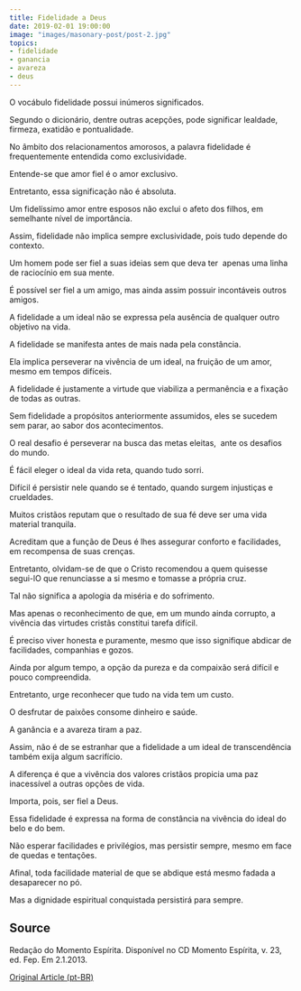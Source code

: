 ```yaml
---
title: Fidelidade a Deus
date: 2019-02-01 19:00:00
image: "images/masonary-post/post-2.jpg"
topics: 
- fidelidade
- ganancia
- avareza
- deus
---
```



O vocábulo fidelidade possui inúmeros significados.

Segundo o dicionário, dentre outras acepções, pode significar lealdade,
firmeza, exatidão e pontualidade.

No âmbito dos relacionamentos amorosos, a palavra fidelidade é frequentemente
entendida como exclusividade.

Entende-se que amor fiel é o amor exclusivo.

Entretanto, essa significação não é absoluta.

Um fidelíssimo amor entre esposos não exclui o afeto dos filhos, em semelhante
nível de importância.

Assim, fidelidade não implica sempre exclusividade, pois tudo depende do
contexto.

Um homem pode ser fiel a suas ideias sem que deva ter  apenas uma linha de
raciocínio em sua mente.

É possível ser fiel a um amigo, mas ainda assim possuir incontáveis outros
amigos.

A fidelidade a um ideal não se expressa pela ausência de qualquer outro
objetivo na vida.

A fidelidade se manifesta antes de mais nada pela constância.

Ela implica perseverar na vivência de um ideal, na fruição de um amor, mesmo em
tempos difíceis.

A fidelidade é justamente a virtude que viabiliza a permanência e a fixação de
todas as outras.

Sem fidelidade a propósitos anteriormente assumidos, eles se sucedem sem parar,
ao sabor dos acontecimentos.

O real desafio é perseverar na busca das metas eleitas,  ante os desafios do
mundo.

É fácil eleger o ideal da vida reta, quando tudo sorri.

Difícil é persistir nele quando se é tentado, quando surgem injustiças e
crueldades.

Muitos cristãos reputam que o resultado de sua fé deve ser uma vida material
tranquila.

Acreditam que a função de Deus é lhes assegurar conforto e facilidades, em
recompensa de suas crenças.

Entretanto, olvidam-se de que o Cristo recomendou a quem quisesse segui-lO que
renunciasse a si mesmo e tomasse a própria cruz.

Tal não significa a apologia da miséria e do sofrimento.

Mas apenas o reconhecimento de que, em um mundo ainda corrupto, a vivência das
virtudes cristãs constitui tarefa difícil.

É preciso viver honesta e puramente, mesmo que isso signifique abdicar de
facilidades, companhias e gozos.

Ainda por algum tempo, a opção da pureza e da compaixão será difícil e pouco
compreendida.

Entretanto, urge reconhecer que tudo na vida tem um custo.

O desfrutar de paixões consome dinheiro e saúde.

A ganância e a avareza tiram a paz.

Assim, não é de se estranhar que a fidelidade a um ideal de transcendência
também exija algum sacrifício.

A diferença é que a vivência dos valores cristãos propicia uma paz inacessível
a outras opções de vida.

Importa, pois, ser fiel a Deus.

Essa fidelidade é expressa na forma de constância na vivência do ideal do belo
e do bem.

Não esperar facilidades e privilégios, mas persistir sempre, mesmo em face de
quedas e tentações.

Afinal, toda facilidade material de que se abdique está mesmo fadada a
desaparecer no pó.

Mas a dignidade espiritual conquistada persistirá para sempre. 
 

## Source
Redação do Momento Espírita.
Disponível no CD Momento Espírita, v. 23, ed. Fep.
Em 2.1.2013.


[Original Article (pt-BR)](http://www.momento.com.br/pt/ler_texto.php?id=2182)
